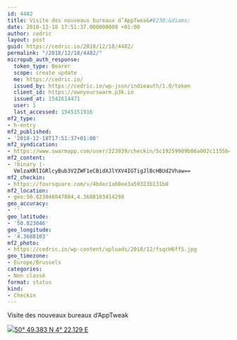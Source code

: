```yaml
---
id: 4482
title: Visite des nouveaux bureaux d’AppTwea&#8230;&diams;
date: 2018-12-18 17:51:37.000000000 +01:00
author: cedric
layout: post
guid: https://cedric.io/2018/12/18/4482/
permalink: "/2018/12/18/4482/"
micropub_auth_response:
  token_type: Bearer
  scope: create update
  me: https://cedric.io/
  issued_by: https://cedric.io/wp-json/indieauth/1.0/token
  client_id: https://ownyourswarm.p3k.io
  issued_at: 1542614471
  user: 1
  last_accessed: 1545151916
mf2_type:
- h-entry
mf2_published:
- '2018-12-18T17:51:37+01:00'
mf2_syndication:
- https://www.swarmapp.com/user/223939/checkin/5c19259989b06a002c1155b4
mf2_content:
- !binary |-
  VmlzaXRlIGRlcyBub3V2ZWF1eCBidXJlYXV4IGTigJlBcHBUd2Vhaw==
mf2_checkin:
- https://foursquare.com/v/4bdec1a60ee3a59323b131b0
mf2_location:
- geo:50.823046047804,4.3688103414298
geo_accuracy:
- ''
geo_latitude:
- '50.823046'
geo_longitude:
- '4.3688103'
mf2_photo:
- https://cedric.io/wp-content/uploads/2018/12/fsqcH6ffS.jpg
geo_timezone:
- Europe/Brussels
categories:
- Non classé
format: status
kind:
- Checkin
---
```

Visite des nouveaux bureaux d’AppTweak

<p class="sloc-display">
  <img class="icon-location" aria-label="Location: " aria-hidden="true" src="https://cedric.io/wp-content/plugins/simple-location/location.svg" /><span class="p-location"><data class="p-latitude" value="50.823046"></data><data class="p-longitude" value="4.368810"></data><a href="https://www.openstreetmap.org/?mlat=50.823046&mlon=4.3688103#map=13/50.823046/4.3688103">50° 49.383 N 4° 22.129 E</a></span>
</p>